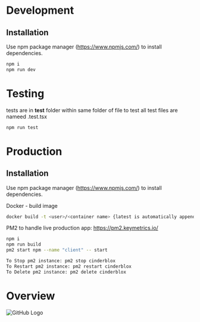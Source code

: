 # Development

## Installation

Use npm package manager (https://www.npmjs.com/) to install dependencies.

```bash
npm i
npm run dev
```

# Testing

tests are in **test** folder within same folder of file to test
all test files are nameed <filename>.test.tsx

```bash
npm run test
```

# Production

## Installation

Use npm package manager (https://www.npmjs.com/) to install dependencies.

Docker - build image
```bash
docker build -t <user>/<container name> {latest is automatically appended to this “:latest”} .
```
PM2 to handle live production app: https://pm2.keymetrics.io/

```bash
npm i
npm run build
pm2 start npm --name "client" -- start

To Stop pm2 instance: pm2 stop cinderblox
To Restart pm2 instance: pm2 restart cinderblox
To Delete pm2 instance: pm2 delete cinderblox
```

# Overview

![GitHub Logo](https://assets.zeit.co/image/upload/v1538361091/repositories/next-js/next-js.png)
